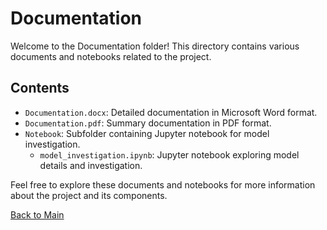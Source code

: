 # Documentation

Welcome to the Documentation folder! This directory contains various documents and notebooks related to the project.

## Contents

- `Documentation.docx`: Detailed documentation in Microsoft Word format.
- `Documentation.pdf`: Summary documentation in PDF format.
- `Notebook`: Subfolder containing Jupyter notebook for model investigation.
  - `model_investigation.ipynb`: Jupyter notebook exploring model details and investigation.

Feel free to explore these documents and notebooks for more information about the project and its components.

[Back to Main](../README.md)